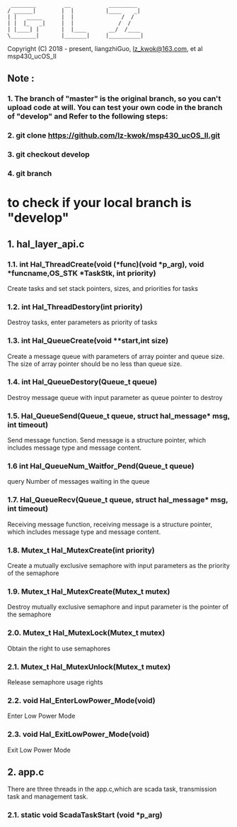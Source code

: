 	 ________         __            _________          
	/ ______|        |  |          |____    _|         
	| |   _____      |  |               /  /           
	| |  |_   _|     |  |              /  /            
	| |____| |       |  |____       __/  /____         
	\________|       |_______|     |__________|        
 Copyright (C) 2018 - present, liangzhiGuo, <lz_kwok@163.com>, et al 
 msp430_ucOS_II
## Note : ##
### 1. The branch of "master" is the original branch, so you can't upload code at will. You can test your own code in the branch of "develop" and Refer to the following steps: ###
### 2. git clone https://github.com/lz-kwok/msp430_ucOS_II.git ###
### 3. git checkout develop ###
### 4. git branch ###
to check if your local branch is "develop"
=============================================================================================================================================================================
## 1. hal_layer_api.c ##
### 1.1. int Hal_ThreadCreate(void (*func)(void *p_arg), void *funcname,OS_STK *TaskStk, int priority)  ###
Create tasks and set stack pointers, sizes, and priorities for tasks

### 1.2. int Hal_ThreadDestory(int priority)  ###
Destroy tasks, enter parameters as priority of tasks

### 1.3. int Hal_QueueCreate(void **start,int size)  ###
Create a message queue with parameters of array pointer and queue size. The size of array pointer should be no less than queue size.

### 1.4. int Hal_QueueDestory(Queue_t queue)  ###
Destroy message queue with input parameter as queue pointer to destroy

### 1.5. Hal_QueueSend(Queue_t queue, struct hal_message* msg, int timeout)  ###
Send message function. Send message is a structure pointer, which includes message type and message content.

### 1.6 int Hal_QueueNum_Waitfor_Pend(Queue_t queue) ###
query Number of messages waiting in the queue

### 1.7. Hal_QueueRecv(Queue_t queue, struct hal_message* msg, int timeout)  ###
Receiving message function, receiving message is a structure pointer, which includes message type and message content.

### 1.8. Mutex_t Hal_MutexCreate(int priority) ###
Create a mutually exclusive semaphore with input parameters as the priority of the semaphore

### 1.9. Mutex_t Hal_MutexCreate(Mutex_t mutex) ###
Destroy mutually exclusive semaphore and input parameter is the pointer of the semaphore

### 2.0. Mutex_t Hal_MutexLock(Mutex_t mutex) ###
Obtain the right to use semaphores

### 2.1. Mutex_t Hal_MutexUnlock(Mutex_t mutex) ###
Release semaphore usage rights

### 2.2. void Hal_EnterLowPower_Mode(void) ###
Enter Low Power Mode

### 2.3. void Hal_ExitLowPower_Mode(void) ###
Exit Low Power Mode

## 2. app.c ##
There are three threads in the app.c,which are scada task, transmission task and management task.
### 2.1. static  void  ScadaTaskStart (void *p_arg)  ###
